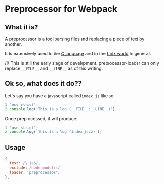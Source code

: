 # Preprocessor for Webpack

## What it is?

A preprocessor is a tool parsing files and replacing a piece of text by another.

It is extensively used in the [C language](http://tigcc.ticalc.org/doc/cpp.html#SEC2) and in
the [Unix world](https://www.gnu.org/software/m4/m4.html) in general.

/!\ This is still the early stage of development. preprocessor-loader can only replace `__FILE__` and
`__LINE__` as of this writing.

## Ok so, what does it do??

Let's say you have a javascript called `index.js` like so:
``` javascript
1 'use strict';
2 console.log('This is a log (__FILE__:__LINE__)');
```

Once preprocessed, it will produce:

``` javascript
1 'use strict';
2 console.log('This is a log (index.js:2)');
```

## Usage

``` javascript
{
  test: /\.js$/,
  exclude: /node_modules/
  loader: 'preprocessor',
},
```
